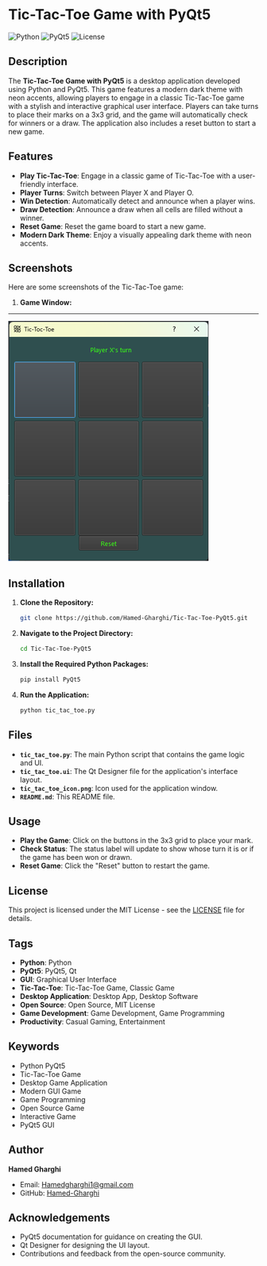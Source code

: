 # Tic-Tac-Toe Game with PyQt5

![Python](https://img.shields.io/badge/Python-3.x-blue.svg)
![PyQt5](https://img.shields.io/badge/PyQt5-5.15.4-purple.svg)
![License](https://img.shields.io/badge/License-MIT-green.svg)

## Description

The **Tic-Tac-Toe Game with PyQt5** is a desktop application developed using Python and PyQt5. This game features a modern dark theme with neon accents, allowing players to engage in a classic Tic-Tac-Toe game with a stylish and interactive graphical user interface. Players can take turns to place their marks on a 3x3 grid, and the game will automatically check for winners or a draw. The application also includes a reset button to start a new game.

## Features

- **Play Tic-Tac-Toe**: Engage in a classic game of Tic-Tac-Toe with a user-friendly interface.
- **Player Turns**: Switch between Player X and Player O.
- **Win Detection**: Automatically detect and announce when a player wins.
- **Draw Detection**: Announce a draw when all cells are filled without a winner.
- **Reset Game**: Reset the game board to start a new game.
- **Modern Dark Theme**: Enjoy a visually appealing dark theme with neon accents.

## Screenshots

Here are some screenshots of the Tic-Tac-Toe game:

1. **Game Window:**
---
   ![Game Window](screenshots/game_window.png)


## Installation

1. **Clone the Repository:**

   ```bash
   git clone https://github.com/Hamed-Gharghi/Tic-Tac-Toe-PyQt5.git
   ```

2. **Navigate to the Project Directory:**

   ```bash
   cd Tic-Tac-Toe-PyQt5
   ```

3. **Install the Required Python Packages:**

   ```bash
   pip install PyQt5
   ```

4. **Run the Application:**

   ```bash
   python tic_tac_toe.py
   ```

## Files

- **`tic_tac_toe.py`**: The main Python script that contains the game logic and UI.
- **`tic_tac_toe.ui`**: The Qt Designer file for the application's interface layout.
- **`tic_tac_toe_icon.png`**: Icon used for the application window.
- **`README.md`**: This README file.

## Usage

- **Play the Game**: Click on the buttons in the 3x3 grid to place your mark.
- **Check Status**: The status label will update to show whose turn it is or if the game has been won or drawn.
- **Reset Game**: Click the "Reset" button to restart the game.

## License

This project is licensed under the MIT License - see the [LICENSE](LICENSE) file for details.

## Tags

- **Python**: Python
- **PyQt5**: PyQt5, Qt
- **GUI**: Graphical User Interface
- **Tic-Tac-Toe**: Tic-Tac-Toe Game, Classic Game
- **Desktop Application**: Desktop App, Desktop Software
- **Open Source**: Open Source, MIT License
- **Game Development**: Game Development, Game Programming
- **Productivity**: Casual Gaming, Entertainment

## Keywords

- Python PyQt5
- Tic-Tac-Toe Game
- Desktop Game Application
- Modern GUI Game
- Game Programming
- Open Source Game
- Interactive Game
- PyQt5 GUI

## Author

**Hamed Gharghi**

- Email: [Hamedgharghi1@gmail.com](mailto:Hamedgharghi1@gmail.com)
- GitHub: [Hamed-Gharghi](https://github.com/Hamed-Gharghi)

## Acknowledgements

- PyQt5 documentation for guidance on creating the GUI.
- Qt Designer for designing the UI layout.
- Contributions and feedback from the open-source community.

